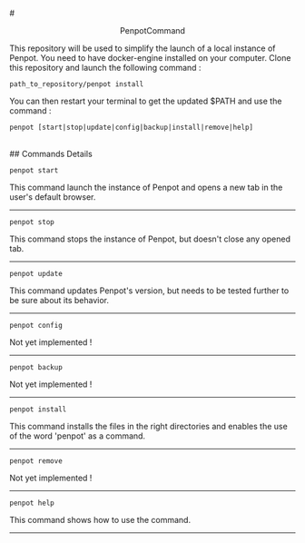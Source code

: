 #<p style="text-align: center;">PenpotCommand</p>

This repository will be used to simplify the launch of a local instance of Penpot. You need to have docker-engine installed on your computer. Clone this repository and launch the following command :
``` 
path_to_repository/penpot install
```

You can then restart your terminal to get the updated $PATH and use the command :
```
penpot [start|stop|update|config|backup|install|remove|help]
```

<br/>
## Commands Details

```
penpot start
```
This command launch the instance of Penpot and opens a new tab in the user's default browser.
___

```
penpot stop
```
This command stops the instance of Penpot, but doesn't close any opened tab.
___

```
penpot update
```
This command updates Penpot's version, but needs to be tested further to be sure about its behavior.
___

```
penpot config
```
Not yet implemented !
___

```
penpot backup
```
Not yet implemented !
___

```
penpot install
```
This command installs the files in the right directories and enables the use of the word 'penpot' as a command.
___

```
penpot remove
```
Not yet implemented !
___

```
penpot help
```
This command shows how to use the command.
___